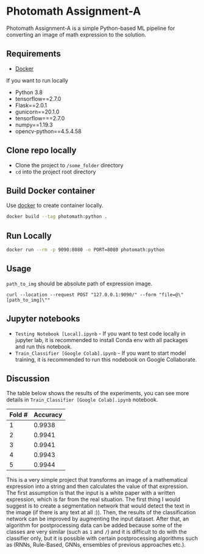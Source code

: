 # Photomath Assignment-A

Photomath Assignment-A is a simple Python-based ML pipeline for converting an image of math expression to the solution.

## Requirements

* [Docker](https://www.docker.com/)

If you want to run locally
* Python 3.8
* tensorflow==2.7.0
* Flask==2.0.1
* gunicorn==20.1.0
* tensorflow===2.7.0
* numpy==1.19.3
* opencv-python==4.5.4.58

## Clone repo locally
* Clone the project to `/some_folder` directory
* `cd` into the project root directory

## Build Docker container

Use [docker](https://www.docker.com/) to create container locally.

```bash
docker build --tag photomath:python .
```

## Run Locally
```bash
docker run --rm -p 9090:8080 -e PORT=8080 photomath:python
```

## Usage

`path_to_img` should be absolute path of expression image.
```curl
curl --location --request POST "127.0.0.1:9090/" --form "file=@\"[path_to_img]\""
```

## Jupyter notebooks

* `Testing Notebook [Local].ipynb` -  If you want to test code locally in jupyter lab, it is recommended to install Conda env with all packages and run this notebook.
* `Train_Classifier [Google Colab].ipynb` - If you want to start model training, it is recommended to run this nodebook on Google Collaborate.

## Discussion

The table below shows the results of the experiments, you can see more details in `Train_Classifier [Google Colab].ipynb` notebook.

| Fold # | Accuracy |
| --- | --- |
| 1 | 0.9938 |
| 2 | 0.9941  |
| 3 | 0.9941  |
| 4 | 0.9943  |
| 5 | 0.9944  |

This is a very simple project that transforms an image of a mathematical expression into a string and then calculates the value of that expression. The first assumption is that the input is a white paper with a written expression, which is far from the real situation. The first thing I would suggest is to create a segmentation network that would detect the text in the image (if there is any text at all :)). Then, the results of the classification network can be improved by augmenting the input dataset. After that, an algorithm for postprocessing data can be added because some of the classes are very similar (such as `1` and `/`) and it is difficult to do with the classifier only, but it is possible with certain postprocessing algorithms such as (RNNs, Rule-Based, GNNs, ensembles of previous approaches etc.).